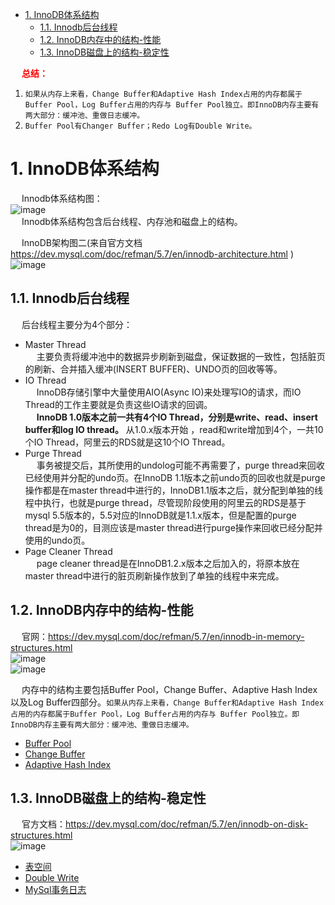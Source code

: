 
<!-- TOC -->

- [1. InnoDB体系结构](#1-innodb体系结构)
    - [1.1. Innodb后台线程](#11-innodb后台线程)
    - [1.2. InnoDB内存中的结构-性能](#12-innodb内存中的结构-性能)
    - [1.3. InnoDB磁盘上的结构-稳定性](#13-innodb磁盘上的结构-稳定性)

<!-- /TOC -->

&emsp; **<font color = "red">总结：</font>**  
1. `如果从内存上来看，Change Buffer和Adaptive Hash Index占用的内存都属于Buffer Pool，Log Buffer占用的内存与 Buffer Pool独立。即InnoDB内存主要有两大部分：缓冲池、重做日志缓冲。`  
2. `Buffer Pool有Changer Buffer；Redo Log有Double Write。`  

# 1. InnoDB体系结构  
<!-- 
InnoDB 原理
https://mp.weixin.qq.com/s/nrb0OaiD_QRtPGREpUr0HA

一条 sql 的执行过程详解
*** https://quxuecx.blog.csdn.net/article/details/112001274

-->
&emsp; Innodb体系结构图：  
![image](https://gitee.com/wt1814/pic-host/raw/master/images/SQL/sql-131.png)  
&emsp; Innodb体系结构包含后台线程、内存池和磁盘上的结构。  

&emsp; InnoDB架构图二(来自官方文档 https://dev.mysql.com/doc/refman/5.7/en/innodb-architecture.html )
![image](https://gitee.com/wt1814/pic-host/raw/master/images/SQL/sql-132.png)  

## 1.1. Innodb后台线程 
<!-- 
了解InnoDB的后台线程 
https://mp.weixin.qq.com/s/2dUIAot8OKHiWar44qRi-A
-->
&emsp; 后台线程主要分为4个部分：  

* Master Thread   
&emsp; 主要负责将缓冲池中的数据异步刷新到磁盘，保证数据的一致性，包括脏页的刷新、合并插入缓冲(INSERT BUFFER)、UNDO页的回收等等。
* IO Thread  
&emsp; InnoDB存储引擎中大量使用AIO(Async IO)来处理写IO的请求，而IO Thread的工作主要就是负责这些IO请求的回调。  
&emsp; **InnoDB 1.0版本之前一共有4个IO Thread，分别是write、read、insert buffer和log IO thread。** 从1.0.x版本开始 ，read和write增加到4个，一共10个IO Thread，阿里云的RDS就是这10个IO Thread。  
* Purge Thread  
&emsp; 事务被提交后，其所使用的undolog可能不再需要了，purge thread来回收已经使用并分配的undo页。在InnoDB 1.1版本之前undo页的回收也就是purge操作都是在master thread中进行的，InnoDB1.1版本之后，就分配到单独的线程中执行，也就是purge thread，尽管现阶段使用的阿里云的RDS是基于mysql 5.5版本的，5.5对应的InnoDB就是1.1.x版本，但是配置的purge thread是为0的，目测应该是master thread进行purge操作来回收已经分配并使用的undo页。  
* Page Cleaner Thread  
&emsp; page cleaner thread是在InnoDB1.2.x版本之后加入的，将原本放在master thread中进行的脏页刷新操作放到了单独的线程中来完成。  

## 1.2. InnoDB内存中的结构-性能  
<!-- 
https://mp.weixin.qq.com/s/nrb0OaiD_QRtPGREpUr0HA
-->
&emsp; 官网：https://dev.mysql.com/doc/refman/5.7/en/innodb-in-memory-structures.html  
![image](https://gitee.com/wt1814/pic-host/raw/master/images/SQL/sql-141.png)  
![image](https://gitee.com/wt1814/pic-host/raw/master/images/SQL/sql-147.png)  


&emsp; 内存中的结构主要包括Buffer Pool，Change Buffer、Adaptive Hash Index以及Log Buffer四部分。`如果从内存上来看，Change Buffer和Adaptive Hash Index占用的内存都属于Buffer Pool，Log Buffer占用的内存与 Buffer Pool独立。即InnoDB内存主要有两大部分：缓冲池、重做日志缓冲。`  

* [Buffer Pool](/docs/SQL/BufferPool.md)  
* [Change Buffer](/docs/SQL/ChangeBuffer.md)  
* [Adaptive Hash Index](/docs/SQL/AdaptiveHashIndex.md)  

## 1.3. InnoDB磁盘上的结构-稳定性  
&emsp; 官方文档：https://dev.mysql.com/doc/refman/5.7/en/innodb-on-disk-structures.html  
![image](https://gitee.com/wt1814/pic-host/raw/master/images/SQL/sql-133.png)  

* [表空间](/docs/SQL/TableSpace.md) 
* [Double Write](/docs/SQL/DoubleWrite.md)  
* [MySql事务日志](/docs/SQL/log.md)  
